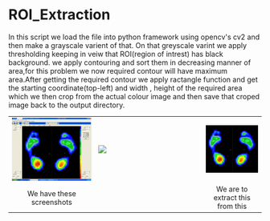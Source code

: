 # ROI_Extraction

In this script we load the file into python framework using opencv's cv2 and then make a grayscale varient of that.
On that greyscale varint we apply thresholding keeping in veiw that ROI(region of intrest) has black background. we apply contouring
and sort them in decreasing manner of area,for this problem we now required contour will have maximum area.After getting the required contour we apply ractangle function and get the starting coordinate(top-left) and  width , height of the required area which we then crop from the actual colour image and then save that croped image back to the output directory. 
<table>
 <tr>
  <td><img src="3.jpg"> </td>
  <td width="200px"><img src="https://png.icons8.com/windows/1600/long-arrow-right.png"></td>
  <td><img src="cropped_img.jpg"We are to extract this from this")</td>
 </tr>
 <tr>
  <td align='center'>We have these screenshots</td>
  <td></td>
  <td align='center'>We are to extract this from this</td>
 </tr>
</table>
